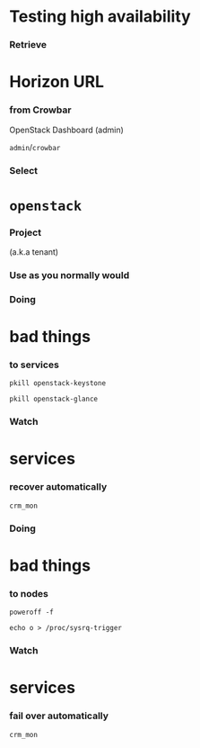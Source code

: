 # Testing high availability


### Retrieve
# Horizon URL
### from Crowbar

OpenStack Dashboard (admin)

`admin`/`crowbar`


### Select
# `openstack`
### Project
(a.k.a tenant)


### Use as you normally would


### Doing
# bad things
### to services


`pkill openstack-keystone`

`pkill openstack-glance`


### Watch
# services
### recover automatically
`crm_mon`


### Doing
# bad things
### to nodes


`poweroff -f`

`echo o > /proc/sysrq-trigger`


### Watch
# services
### fail over automatically
`crm_mon`
